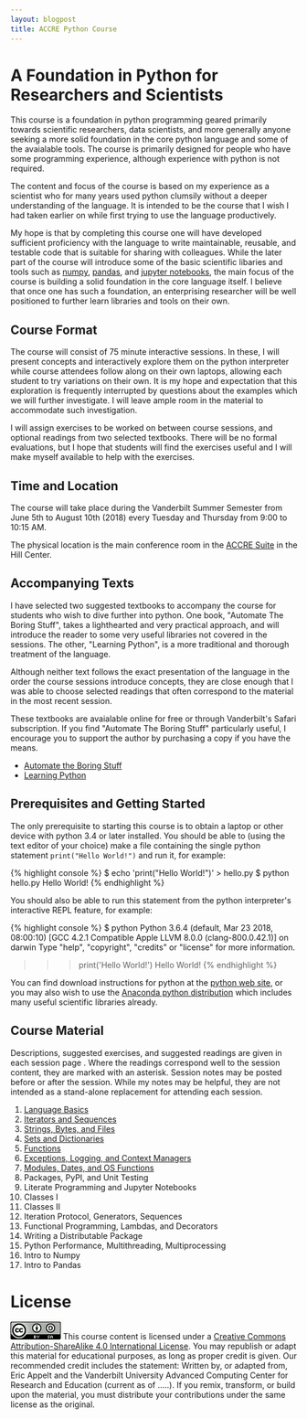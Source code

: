```yaml
---
layout: blogpost
title: ACCRE Python Course
---
```


# A Foundation in Python for Researchers and Scientists 

This course is a foundation in python programming geared primarily
towards scientific researchers, data scientists, and more generally
anyone seeking a more solid foundation in the core python language
and some of the avaialable tools. The course is primarily designed
for people who have some programming experience, although experience
with python is not required.

The content and focus of the course is based on my experience as
a scientist who for many years used python clumsily without a deeper
understanding of the language. It is intended to be the course that
I wish I had taken earlier on while first trying to use the language
productively.

My hope is that by completing this course one will have developed
sufficient proficiency with the language to write maintainable,
reusable, and testable code that is suitable for sharing with
colleagues. While the later part of the course will introduce some of
the basic scientific libaries and tools such as
[numpy](http://www.numpy.org/), [pandas](https://pandas.pydata.org/),
and [jupyter notebooks](http://jupyter.org/),
the main focus of the course is building a solid foundation in the
core language itself. I believe that once one has such a foundation,
an enterprising researcher will be well positioned to further
learn libraries and tools on their own.

## Course Format

The course will consist of 75 minute interactive sessions. In these,
I will present concepts and interactively explore them on the python
interpreter while course attendees follow along on their own laptops,
allowing each student to try variations on their own. It is my hope
and expectation that this exploration is frequently interrupted by
questions about the examples which we will further investigate. I will
leave ample room in the material to accommodate such investigation.

I will assign exercises to be worked on between course sessions, and
optional readings from two selected textbooks. There will be no formal
evaluations, but I hope that students will find the exercises useful and
I will make myself available to help with the exercises.

## Time and Location

The course will take place during the Vanderbilt Summer Semester from
June 5th to August 10th (2018) every Tuesday and Thursday from
9:00 to 10:15 AM.

The physical location is the main conference room in the
[ACCRE Suite](https://www.vanderbilt.edu/accre/location/) in the
Hill Center.

## Accompanying Texts

I have selected two suggested textbooks to accompany the course for students
who wish to dive further into python. One book, "Automate The Boring Stuff",
takes a lighthearted and very practical approach, and will introduce the reader
to some very useful libraries not covered in the sessions. The other,
"Learning Python", is a more traditional and thorough treatment of the language.

Although neither text follows the exact presentation of the language in the order
the course sessions introduce concepts, they are close enough that
I was able to choose selected readings that often correspond to the
material in the most recent session.

These textbooks are avaialable online for free or through Vanderbilt's Safari
subscription. If you find "Automate The Boring Stuff" particularly useful, I
encourage you to support the author by purchasing a copy if you have the means.

* [Automate the Boring Stuff](https://automatetheboringstuff.com/)
* [Learning Python](https://www.safaribooksonline.com/library/view/learning-python-5th/9781449355722/)

## Prerequisites and Getting Started

The only prerequisite to starting this course is to obtain a laptop or
other device with python 3.4 or later installed. You should be able to
(using the text editor of your choice) make a file containing the single
python statement `print("Hello World!")` and run it, for example:

{% highlight console %}
$ echo 'print("Hello World!")' > hello.py
$ python hello.py
Hello World!
{% endhighlight %}

You should also be able to run this statement from the python interpreter's
interactive REPL feature, for example:

{% highlight console %}
$ python
Python 3.6.4 (default, Mar 23 2018, 08:00:10) 
[GCC 4.2.1 Compatible Apple LLVM 8.0.0 (clang-800.0.42.1)] on darwin
Type "help", "copyright", "credits" or "license" for more information.
>>> print('Hello World!')
Hello World!
{% endhighlight %}

You can find download instructions for python at the
[python web site](https://www.python.org/), or you may also wish to use
the [Anaconda python distribution](https://www.anaconda.com/download/) which
includes many useful scientific libraries already.

## Course Material

Descriptions, suggested exercises, and suggested readings are given
in each session page . Where the readings correspond well to the session
content, they are marked with an asterisk. Session notes
may be posted before or after the
session. While my notes may be helpful, they are not intended as a stand-alone
replacement for attending each session.

1. [Language Basics](session1.html)
1. [Iterators and Sequences](session2.html)
1. [Strings, Bytes, and Files](session3.html)
1. [Sets and Dictionaries](session4.html)
1. [Functions](session5.html)
1. [Exceptions, Logging, and Context Managers](session6.html)
1. [Modules, Dates, and OS Functions](session7.html)
1. Packages, PyPI, and Unit Testing
1. Literate Programming and Jupyter Notebooks
1. Classes I
1. Classes II
1. Iteration Protocol, Generators, Sequences
1. Functional Programming, Lambdas, and Decorators
1. Writing a Distributable Package
1. Python Performance, Multithreading, Multiprocessing
1. Intro to Numpy
1. Intro to Pandas

# License

![CC BY-SA](license.png) This course content is licensed under a 
[Creative Commons Attribution-ShareAlike 4.0 International License](https://creativecommons.org/licenses/by-sa/4.0/).
You may republish or adapt this material for educational purposes, as
long as proper credit is given. Our recommended credit includes the statement:
Written by, or adapted from, Eric Appelt and the Vanderbilt University
Advanced Computing Center for Research and Education (current as of .....).
If you remix, transform, or build upon the material, you must
distribute your contributions under the same license as the original.
